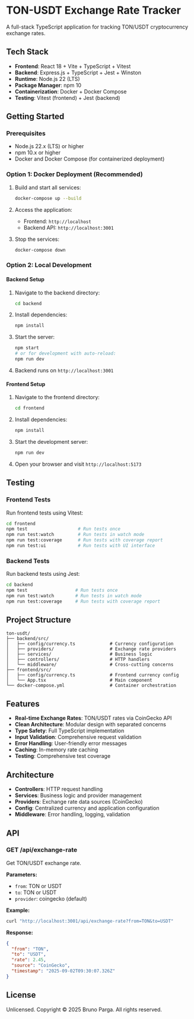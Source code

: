 # TON-USDT Exchange Rate Tracker

A full-stack TypeScript application for tracking TON/USDT cryptocurrency exchange rates.

## Tech Stack

- **Frontend**: React 18 + Vite + TypeScript + Vitest
- **Backend**: Express.js + TypeScript + Jest + Winston
- **Runtime**: Node.js 22 (LTS)
- **Package Manager**: npm 10
- **Containerization**: Docker + Docker Compose
- **Testing**: Vitest (frontend) + Jest (backend)

## Getting Started

### Prerequisites

- Node.js 22.x (LTS) or higher
- npm 10.x or higher
- Docker and Docker Compose (for containerized deployment)

### Option 1: Docker Deployment (Recommended)

1. Build and start all services:
   ```bash
   docker-compose up --build
   ```

2. Access the application:
   - Frontend: `http://localhost`
   - Backend API: `http://localhost:3001`

3. Stop the services:
   ```bash
   docker-compose down
   ```

### Option 2: Local Development

#### Backend Setup

1. Navigate to the backend directory:
   ```bash
   cd backend
   ```

2. Install dependencies:
   ```bash
   npm install
   ```

3. Start the server:
   ```bash
   npm start
   # or for development with auto-reload:
   npm run dev
   ```

4. Backend runs on `http://localhost:3001`

#### Frontend Setup

1. Navigate to the frontend directory:
   ```bash
   cd frontend
   ```

2. Install dependencies:
   ```bash
   npm install
   ```

3. Start the development server:
   ```bash
   npm run dev
   ```

4. Open your browser and visit `http://localhost:5173`

## Testing

### Frontend Tests

Run frontend tests using Vitest:

```bash
cd frontend
npm test                   # Run tests once
npm run test:watch         # Run tests in watch mode
npm run test:coverage      # Run tests with coverage report
npm run test:ui            # Run tests with UI interface
```

### Backend Tests

Run backend tests using Jest:

```bash
cd backend
npm test                  # Run tests once
npm run test:watch        # Run tests in watch mode
npm run test:coverage     # Run tests with coverage report
```

## Project Structure

```
ton-usdt/
├── backend/src/
│   ├── config/currency.ts             # Currency configuration
│   ├── providers/                     # Exchange rate providers
│   ├── services/                      # Business logic
│   ├── controllers/                   # HTTP handlers
│   └── middleware/                    # Cross-cutting concerns
├── frontend/src/
│   ├── config/currency.ts             # Frontend currency config
│   └── App.tsx                        # Main component
└── docker-compose.yml                 # Container orchestration
```

## Features

- **Real-time Exchange Rates**: TON/USDT rates via CoinGecko API
- **Clean Architecture**: Modular design with separated concerns
- **Type Safety**: Full TypeScript implementation
- **Input Validation**: Comprehensive request validation
- **Error Handling**: User-friendly error messages
- **Caching**: In-memory rate caching
- **Testing**: Comprehensive test coverage

## Architecture

- **Controllers**: HTTP request handling
- **Services**: Business logic and provider management  
- **Providers**: Exchange rate data sources (CoinGecko)
- **Config**: Centralized currency and application configuration
- **Middleware**: Error handling, logging, validation

## API

### GET /api/exchange-rate
Get TON/USDT exchange rate.

**Parameters:**
- `from`: TON or USDT
- `to`: TON or USDT  
- `provider`: coingecko (default)

**Example:**
```bash
curl "http://localhost:3001/api/exchange-rate?from=TON&to=USDT"
```

**Response:**
```json
{
  "from": "TON",
  "to": "USDT", 
  "rate": 2.45,
  "source": "CoinGecko",
  "timestamp": "2025-09-02T09:30:07.326Z"
}
```


## License

Unlicensed. Copyright © 2025 Bruno Parga. All rights reserved.
